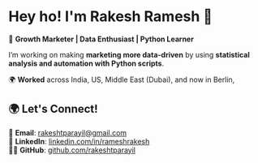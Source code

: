 # Hey ho! I'm Rakesh Ramesh 👋  

🚀 **Growth Marketer | Data Enthusiast | Python Learner**  

I’m working on making **marketing more data-driven** by using **statistical analysis and automation with Python scripts**.  

🌍 **Worked** across India, US, Middle East (Dubai), and now in Berlin, 

## 🌍 Let's Connect!  
📩 **Email**: rakeshtparayil@gmail.com  
💼 **LinkedIn**: [linkedin.com/in/rameshrakesh](https://www.linkedin.com/in/rameshrakesh/)  
👨‍💻 **GitHub**: [github.com/rakeshtparayil](https://github.com/rakeshtparayil)  
